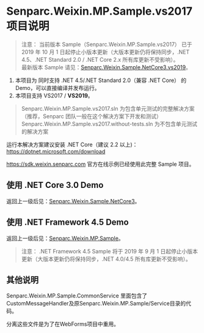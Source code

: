 # Senparc.Weixin.MP.Sample.vs2017 项目说明

> 注意： 当前版本 Sample（Senparc.Weixin.MP.Sample.vs2017） 已于 2019 年 10 月 1 日起停止小版本更新（大版本更新仍将保持同步，.NET 4.5、.NET Standard 2.0 / .NET Core 2.x 所有库更新不受影响）。<br>
> 最新版本 Sample 请见：[Senparc.Weixin.Sample.NetCore3.vs2019](../netcore3.0-mvc/)。


1. 本项目为 同时支持 .NET 4.5/.NET Standard 2.0（兼容 .NET Core） 的 Demo，可以直接编译并发布运行。
2. 本项目支持 VS2017 / **VS2019**。


> Senparc.Weixin.MP.Sample.vs2017.sln 为包含单元测试的完整解决方案（推荐，Senparc 团队一般在这个解决方案下开发和测试）<br>
> Senparc.Weixin.MP.Sample.vs2017.without-tests.sln 为不包含单元测试的解决方案

运行本解决方案建议安装 .NET Core（建议 2.2 以上)：https://dotnet.microsoft.com/download

https://sdk.weixin.senparc.com 官方在线示例已经使用此完整 Sample 项目。

## 使用 .NET Core 3.0 Demo

返回上一级后见：[Senparc.Weixin.Sample.NetCore3](../netcore3.0-mvc)。

## 使用 .NET Framework 4.5 Demo

返回上一级后见：[Senparc.Weixin.MP.Sample](../net45-mvc)。

> 注意： .NET Framework 4.5 Sample 将于 2019 年 9 月 1 日起停止小版本更新（大版本更新仍将保持同步，.NET 4.0/4.5 所有库更新不受影响）。




## 其他说明

Senparc.Weixin.MP.Sample.CommonService 里面包含了CustomMessageHandler及原Senparc.Weixin.MP.Sample/Service目录的代码。

分离这些文件是为了在WebForms项目中重用。
